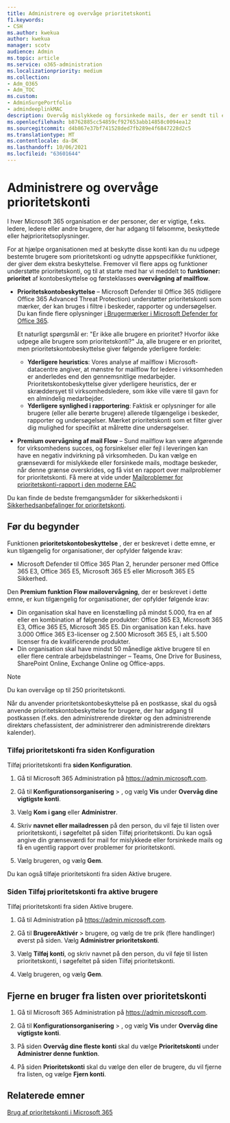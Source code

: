 ```yaml
---
title: Administrere og overvåge prioritetskonti
f1.keywords:
- CSH
ms.author: kwekua
author: kwekua
manager: scotv
audience: Admin
ms.topic: article
ms.service: o365-administration
ms.localizationpriority: medium
ms.collection:
- Adm_O365
- Adm_TOC
ms.custom:
- AdminSurgePortfolio
- admindeeplinkMAC
description: Overvåg mislykkede og forsinkede mails, der er sendt til eller fra konti, som har stor betydning for virksomheden.
ms.openlocfilehash: b8762885cc54859cf927653abb14858c0094ea12
ms.sourcegitcommit: d4b867e37bf741528ded7fb289e4f6847228d2c5
ms.translationtype: MT
ms.contentlocale: da-DK
ms.lasthandoff: 10/06/2021
ms.locfileid: "63601644"
---
```

# <a name="manage-and-monitor-priority-accounts"></a>Administrere og overvåge prioritetskonti

I hver Microsoft 365 organisation er der personer, der er vigtige, f.eks. ledere, ledere eller andre brugere, der har adgang til følsomme, beskyttede eller højprioritetsoplysninger.

For at hjælpe organisationen med at beskytte disse konti kan du nu udpege bestemte brugere som prioritetskonti og udnytte appspecifikke funktioner, der giver dem ekstra beskyttelse. Fremover vil flere apps og funktioner understøtte prioritetskonti, og til at starte med har vi meddelt to **funktioner: prioritet** af kontobeskyttelse og førsteklasses **overvågning af mailflow**.

- **Prioritetskontobeskyttelse** – Microsoft Defender til Office 365 (tidligere Office 365 Advanced Threat Protection) understøtter prioritetskonti som mærker, der kan bruges i filtre i beskeder, rapporter og undersøgelser. Du kan finde flere oplysninger [i Brugermærker i Microsoft Defender for Office 365](../../security/office-365-security/user-tags.md).

  Et naturligt spørgsmål er: "Er ikke alle brugere en prioritet? Hvorfor ikke udpege alle brugere som prioritetskonti?" Ja, alle brugere er en prioritet, men prioritetskontobeskyttelse giver følgende yderligere fordele:

  - **Yderligere heuristics**: Vores analyse af mailflow i Microsoft-datacentre angiver, at mønstre for mailflow for ledere i virksomheden er anderledes end den gennemsnitlige medarbejder. Prioritetskontobeskyttelse giver yderligere heuristics, der er skræddersyet til virksomhedsledere, som ikke ville være til gavn for en almindelig medarbejder.
  - **Yderligere synlighed i rapportering**: Faktisk er oplysninger for alle brugere (eller alle berørte brugere) allerede tilgængelige i beskeder, rapporter og undersøgelser. Mærket prioritetskonti som et filter giver dig mulighed for specifikt at målrette dine undersøgelser.

- **Premium overvågning af mail Flow** – Sund mailflow kan være afgørende for virksomhedens succes, og forsinkelser eller fejl i leveringen kan have en negativ indvirkning på virksomheden. Du kan vælge en grænseværdi for mislykkede eller forsinkede mails, modtage beskeder, når denne grænse overskrides, og få vist en rapport over mailproblemer for prioritetskonti. Få mere at vide under [Mailproblemer for prioritetskonti-rapport i den moderne EAC](/exchange/monitoring/mail-flow-reports/mfr-email-issues-for-priority-accounts-report)

Du kan finde de bedste fremgangsmåder for sikkerhedskonti i [Sikkerhedsanbefalinger for prioritetskonti](../../security/office-365-security/security-recommendations-for-priority-accounts.md).

## <a name="before-you-begin"></a>Før du begynder

Funktionen **prioritetskontobeskyttelse** , der er beskrevet i dette emne, er kun tilgængelig for organisationer, der opfylder følgende krav:

- Microsoft Defender til Office 365 Plan 2, herunder personer med Office 365 E3, Office 365 E5, Microsoft 365 E5 eller Microsoft 365 E5 Sikkerhed.

Den **Premium funktion Flow mailovervågning**, der er beskrevet i dette emne, er kun tilgængelig for organisationer, der opfylder følgende krav:

- Din organisation skal have en licenstælling på mindst 5.000, fra en af eller en kombination af følgende produkter: Office 365 E3, Microsoft 365 E3, Office 365 E5, Microsoft 365 E5. Din organisation kan f.eks. have 3.000 Office 365 E3-licenser og 2.500 Microsoft 365 E5, i alt 5.500 licenser fra de kvalificerende produkter.
- Din organisation skal have mindst 50 månedlige aktive brugere til en eller flere centrale arbejdsbelastninger – Teams, One Drive for Business, SharePoint Online, Exchange Online og Office-apps.

> [!NOTE]
> Du kan overvåge op til 250 prioritetskonti.

Når du anvender prioritetskontobeskyttelse på en postkasse, skal du også anvende prioritetskontobeskyttelse for brugere, der har adgang til postkassen (f.eks. den administrerende direktør og den administrerende direktørs chefassistent, der administrerer den administrerende direktørs kalender).

### <a name="add-priority-accounts-from-the-setup-page"></a>Tilføj prioritetskonti fra siden Konfiguration

Tilføj prioritetskonti fra **siden Konfiguration**.

1. Gå til Microsoft 365 Administration på <a href="https://go.microsoft.com/fwlink/p/?linkid=2024339" target="_blank">https://admin.microsoft.com</a>.

2. Gå til **Konfigurationsorganisering** > , og vælg **Vis** under **Overvåg dine vigtigste konti**.

3. Vælg **Kom i gang** eller **Administrer**.

4. Skriv **navnet eller mailadressen** på den person, du vil føje til listen over prioritetskonti, i søgefeltet på siden Tilføj prioritetskonti. Du kan også angive din grænseværdi for mail for mislykkede eller forsinkede mails og få en ugentlig rapport over problemer for prioritetskonti.

5. Vælg brugeren, og vælg **Gem**.

Du kan også tilføje prioritetskonti fra siden Aktive brugere.

### <a name="add-priority-accounts-from-active-users-page"></a>Siden Tilføj prioritetskonti fra aktive brugere

Tilføj prioritetskonti fra siden Aktive brugere.

1. Gå til Administration på <a href="https://go.microsoft.com/fwlink/p/?linkid=2024339" target="_blank">https://admin.microsoft.com</a>.

2. Gå til **BrugereAktivér**  >  brugere, og vælg de tre prik (flere handlinger) øverst på siden. Vælg **Administrer prioritetskonti**.

3. Vælg **Tilføj konti**, og skriv navnet  på den person, du vil føje til listen prioritetskonti, i søgefeltet på siden Tilføj prioritetskonti.

4. Vælg brugeren, og vælg **Gem**.

## <a name="remove-a-user-from-the-priority-accounts-list"></a>Fjerne en bruger fra listen over prioritetskonti

1. Gå til Microsoft 365 Administration på <a href="https://go.microsoft.com/fwlink/p/?linkid=2024339" target="_blank">https://admin.microsoft.com</a>.

2. Gå til **Konfigurationsorganisering** > , og vælg **Vis** under **Overvåg dine vigtigste konti**.

3. På siden **Overvåg dine fleste konti** skal du vælge **Prioritetskonti** under **Administrer denne funktion**.

4. På siden **Prioritetskonti** skal du vælge den eller de brugere, du vil fjerne fra listen, og vælge **Fjern konti**.

## <a name="related-topics"></a>Relaterede emner

[Brug af prioritetskonti i Microsoft 365](https://techcommunity.microsoft.com/t5/microsoft-365-blog/using-priority-accounts-in-microsoft-365/ba-p/1873314)
